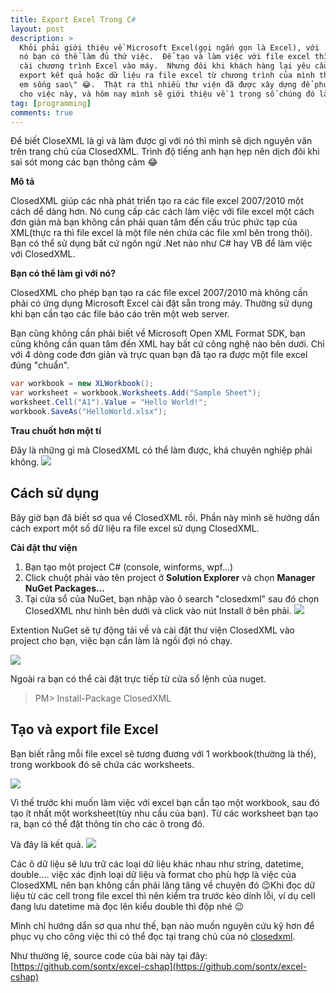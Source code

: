 ```yaml
---
title: Export Excel Trong C#
layout: post
description: >
  Khỏi phải giới thiệu về Microsoft Excel(gọi ngắn gọn là Excel), với
  nó bạn có thể làm đủ thứ việc.  Để tạo và làm việc với file excel thì bạn chỉ cần
  cài chương trình Excel vào máy.  Nhưng đôi khi khách hàng lại yêu cầu tính năng
  export kết quả hoặc dữ liệu ra file excel từ chương trình của mình thì \"anh muốn
  em sống sao\" 😂.  Thật ra thì nhiều thư viện đã được xây dựng để phục vụ
  cho việc này, và hôm nay mình sẽ giới thiệu về 1 trong số chúng đó là [ClosedXML](https://github.com/ClosedXML/ClosedXML).
tag: [programming]
comments: true
---
```


Để biết CloseXML là gì và làm được gì với nó thì mình sẽ dịch nguyên văn trên trang chủ của ClosedXML. Trình độ tiếng anh hạn hẹp nên dịch đôi khi sai sót mong các bạn thông cảm 😂

**Mô tả**

ClosedXML giúp các nhà phát triển tạo ra các file excel 2007/2010 một cách dể dàng hơn. Nó cung cấp các cách làm việc với file excel một cách đơn giản mà bạn không cần phải quan tâm đến cấu trúc phức tạp của XML(thực ra thì file excel là một file nén chứa các file xml bên trong thôi). Bạn có thể sử dụng bất cứ ngôn ngử .Net nào như C# hay VB để làm việc với ClosedXML.

**Bạn có thể làm gì với nó?**

ClosedXML cho phép bạn tạo ra các file excel 2007/2010 mà không cần phải có ứng dụng Microsoft Excel cài đặt sẵn trong máy. Thường sử dụng khi bạn cần tạo các file báo cáo trên một web server.

Bạn cũng không cần phải biết về Microsoft Open XML Format SDK, bạn cũng không cần quan tâm đến XML hay bất cứ công nghệ nào bên dưới. Chỉ với 4 dòng code đơn giản và trực quan bạn đã tạo ra được một file excel đúng "chuẩn".

```cs
var workbook = new XLWorkbook();
var worksheet = workbook.Worksheets.Add("Sample Sheet");
worksheet.Cell("A1").Value = "Hello World!";
workbook.SaveAs("HelloWorld.xlsx");
```

**Trau chuốt hơn một tí**

Đây là những gì mà ClosedXML có thể làm được, khá chuyên nghiệp phải không.
![](https://4.bp.blogspot.com/-Gy8uhqkpui8/V7vsFVA3I6I/AAAAAAAAPps/xctV7_X1c1I_3KYaxeBqpt_FL1UTGTJkACLcB/s1600/Showcase.jpg)

Cách sử dụng
------

Bây giờ bạn đã biết sơ qua về ClosedXML rồi. Phần này mình sẽ hướng dẩn cách export một số dữ liệu ra file excel sử dụng ClosedXML.

**Cài đặt thư viện**

1. Bạn tạo một project C# (console, winforms, wpf...)
1. Click chuột phải vào tên project ở **Solution Explorer** và chọn **Manager NuGet Packages...**
1. Tại cửa sổ của NuGet, bạn nhập vào ô search "closedxml" sau đó chọn ClosedXML như hình bên dưới và click vào nút Install ở bên phải.
![](https://1.bp.blogspot.com/-JEG3cN5TgAc/V7vt_tEQYcI/AAAAAAAAPp8/vNDuLtf70tIkBdUoD2cb0tThBN-UmCjSwCLcB/s1600/Capture.PNG)

Extention NuGet sẽ tự động tải về và cài đặt thư viện ClosedXML vào project cho bạn, việc bạn cần làm là ngồi đợi nó chạy.

![](https://4.bp.blogspot.com/-hBI6TydJx8c/V7vvUKHcqaI/AAAAAAAAPqI/Q5qUOWFa3DQmTQzg1RnDBSRn2Y82liAkwCLcB/s1600/Capture.PNG)

Ngoài ra bạn có thể cài đặt trực tiếp từ cửa sổ lệnh của nuget.
> PM> Install-Package ClosedXML

Tạo và export file Excel
---------

Bạn biết rằng mỗi file excel sẽ tương đương với 1 workbook(thường là thế), trong workbook đó sẽ chứa các worksheets.

![](https://1.bp.blogspot.com/-jknVailanxs/V7vyu8amNtI/AAAAAAAAPqU/4gW_X7fSQhE--IiJKZ8nGvCGIrAHotQsACLcB/s1600/Capture.PNG)

Vì thế trước khi muốn làm việc với excel bạn cần tạo một workbook, sau đó tạo ít nhất một worksheet(tùy nhu cầu của bạn). Từ các worksheet bạn tạo ra, bạn có thể đặt thông tin cho các ô trong đó.

Và đây là kết quả.
![](https://3.bp.blogspot.com/-EnczJK1VkTI/V7vzpzjlJwI/AAAAAAAAPqc/6wFSoM0Q_ncL94n0ERNXWwHhQMmUwvmEQCLcB/s1600/Capture.PNG)

Các ô dữ liệu sẽ lưu trữ các loại dữ liệu khác nhau như string, datetime, double.... việc xác định loại dữ liệu và format cho phù hợp là việc của ClosedXML nên bạn không cần phải lăng tăng về chuyện đó 😉Khi đọc dữ liệu từ các cell trong file excel thì nên kiểm tra trước kẻo dính lỗi, ví dụ cell đang lưu datetime mà đọc lên kiểu double thì độp nhé 😉

Mình chỉ hướng dẩn sơ qua như thế, bạn nào muốn nguyên cứu kỹ hơn để phục vụ cho công việc thì có thể đọc tại trang chủ của nó [closedxml](https://github.com/ClosedXML/ClosedXML).

Như thường lệ, source code của bài này tại đây: [https://github.com/sontx/excel-cshap](https://github.com/sontx/excel-cshap)